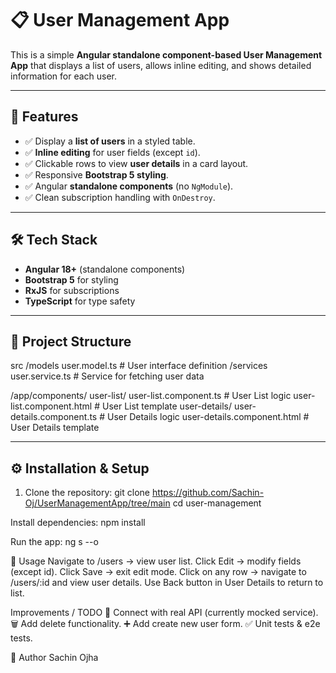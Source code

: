 # 📋 User Management App

This is a simple **Angular standalone component-based User Management App** that displays a list of users, allows inline editing, and shows detailed information for each user.

---

## 🚀 Features

- ✅ Display a **list of users** in a styled table.  
- ✅ **Inline editing** for user fields (except `id`).  
- ✅ Clickable rows to view **user details** in a card layout.  
- ✅ Responsive **Bootstrap 5 styling**.  
- ✅ Angular **standalone components** (no `NgModule`).  
- ✅ Clean subscription handling with `OnDestroy`.  

---

## 🛠️ Tech Stack

- **Angular 18+** (standalone components)  
- **Bootstrap 5** for styling  
- **RxJS** for subscriptions  
- **TypeScript** for type safety  

---

## 📂 Project Structure
src
/models
user.model.ts # User interface definition
/services
user.service.ts # Service for fetching user data

/app/components/
user-list/
user-list.component.ts # User List logic
user-list.component.html # User List template
user-details/
user-details.component.ts # User Details logic
user-details.component.html # User Details template

---

## ⚙️ Installation & Setup

1. Clone the repository:
   git clone https://github.com/Sachin-Oj/UserManagementApp/tree/main
   cd user-management

Install dependencies:
npm install

Run the app:
ng s --o

📖 Usage
Navigate to /users → view user list.
Click Edit → modify fields (except id).
Click Save → exit edit mode.
Click on any row → navigate to /users/:id and view user details.
Use Back button in User Details to return to list.


Improvements / TODO
🔄 Connect with real API (currently mocked service).
🗑️ Add delete functionality.
➕ Add create new user form.
✅ Unit tests & e2e tests.

👤 Author
Sachin Ojha
